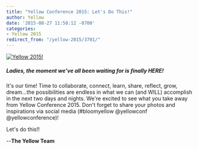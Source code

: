 ```yaml
---
title: "Yellow Conference 2015: Let's Do This!"
author: Yellow
date: '2015-08-27 11:58:12 -0700'
categories:
- Yellow 2015
redirect_from: "/yellow-2015/3701/"
---
```


[![Yellow 2015!](https://yellow-blog-images.imgix.net/2015/08/its-happening_blog.png)](https://yellow-blog-images.imgix.net/2015/08/its-happening_blog.png)

##### Ladies, the moment we've all been waiting for is finally HERE!

It's our time! Time to collaborate, connect, learn, share, reflect, grow, dream...the possibilities
are endless in what we can (and WILL) accomplish in the next two days and nights. We're excited to
see what you take away from Yellow Conference 2015\. Don't forget to share your photos and
inspirations via social media (#bloomyellow @yellowconf @yellowconference)!

Let's do this!!

--**The Yellow Team**
